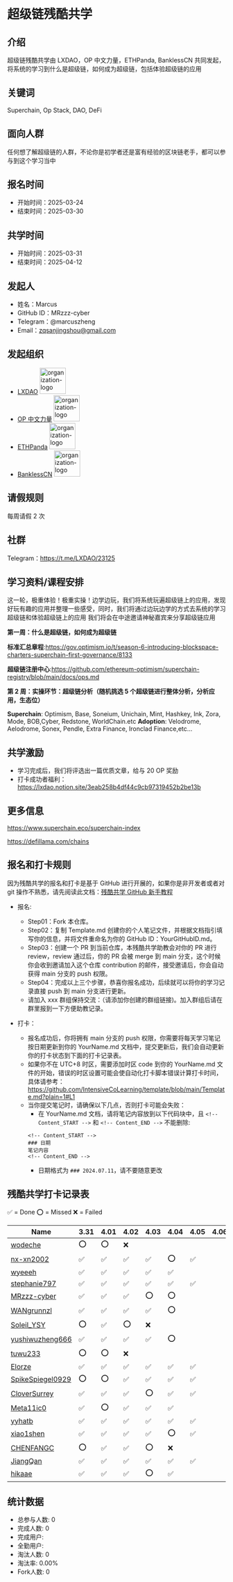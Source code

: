 
# 超级链残酷共学

## 介绍

超级链残酷共学由 LXDAO，OP 中文力量，ETHPanda, BanklessCN 共同发起，将系统的学习到什么是超级链，如何成为超级链，包括体验超级链的应用

## 关键词

Superchain, Op Stack, DAO, DeFi

## 面向人群

任何想了解超级链的人群，不论你是初学者还是富有经验的区块链老手，都可以参与到这个学习当中

## 报名时间

- 开始时间：2025-03-24
- 结束时间：2025-03-30

## 共学时间

- 开始时间：2025-03-31
- 结束时间：2025-04-12

## 发起人

- 姓名：Marcus
- GitHub ID：MRzzz-cyber
- Telegram：@marcuszheng
- Email：zqsanjingshou@gmail.com

## 发起组织

- [LXDAO](https://lxdao.io/) <img alt="organization-logo" height="60px" src="https://cdn.lxdao.io/bafkreiay6vxsvv3ksxr75lzzt3iqy3zja3o2epuxh47ivs24p2xs3awexm.png" />
- [OP 中文力量](https://x.com/optimismzh) <img alt="organization-logo" height="60px" src="https://cdn.lxdao.io/fd6ab062-09e5-4fe0-b6c4-e476e632e1d1.png" />
- [ETHPanda](https://ethpanda.org/) <img alt="organization-logo" height="60px" src="https://cdn.lxdao.io/10aed40b-4786-4c2b-aaaa-b7d8a119c00e.png" />
- [BanklessCN](https://0xbanklesscn.substack.com/) <img alt="organization-logo" height="60px" src="https://cdn.lxdao.io/79379614-a82a-4d41-93ca-9e050b3d3a5c.png" />

## 请假规则

每周请假 2 次

## 社群

Telegram：https://t.me/LXDAO/23125

## 学习资料/课程安排

这一轮，极重体验！极重实操！边学边玩，我们将系统玩遍超级链上的应用，发现好玩有趣的应用并整理一些感受，同时，我们将通过边玩边学的方式去系统的学习超级链和体验超级链上的应用
我们将会在中途邀请神秘嘉宾来分享超级链应用

**第一周：什么是超级链，如何成为超级链**

**标准汇总章程**:https://gov.optimism.io/t/season-6-introducing-blockspace-charters-superchain-first-governance/8133

**超级链注册中心**:https://github.com/ethereum-optimism/superchain-registry/blob/main/docs/ops.md

**第 2 周：实操环节：超级链分析（随机挑选 5 个超级链进行整体分析，分析应用，生态位）**

**Superchain**: Optimism, Base, Soneium, Unichain, Mint, Hashkey, Ink, Zora, Mode, BOB,Cyber, Redstone, WorldChain.etc
**Adoption**: Velodrome, Aelodrome, Sonex, Pendle, Extra Finance, Ironclad Finance,etc…

## 共学激励
- 学习完成后，我们将评选出一篇优质文章，给与 20 OP 奖励
- 打卡成功者福利：https://lxdao.notion.site/3eab258b4df44c9cb97319452b2be13b

## 更多信息

https://www.superchain.eco/superchain-index

https://defillama.com/chains

## 报名和打卡规则

因为残酷共学的报名和打卡是基于 GitHub 进行开展的，如果你是非开发者或者对 git 操作不熟悉，请先阅读此文档：[残酷共学 GitHub 新手教程](https://www.notion.so/lxdao/GitHub-bd65b981146947fea1fb675942567a45)

- 报名:

  - Step01：Fork 本仓库。
  - Step02：复制 Template.md 创建你的个人笔记文件，并根据文档指引填写你的信息，并将文件重命名为你的 GitHub ID：YourGitHubID.md。
  - Step03：创建一个 PR 到当前仓库，本残酷共学助教会对你的 PR 进行 review，review 通过后，你的 PR 会被 merge 到 main 分支，这个时候你会收到邀请加入这个仓库 contribution 的邮件，接受邀请后，你会自动获得 main 分支的 push 权限。
  - Step04：完成以上三个步骤，恭喜你报名成功，后续就可以将你的学习记录直接 push 到 main 分支进行更新。
  - 请加入 xxx 群组保持交流：（请添加你创建的群组链接)。加入群组后请在群里报到一下方便助教记录。

- 打卡：
  - 报名成功后，你将拥有 main 分支的 push 权限，你需要将每天学习笔记按日期更新到你的 YourName.md 文档中，提交更新后，我们会自动更新你的打卡状态到下面的打卡记录表。
  - 如果你不在 UTC+8 时区，需要添加时区 code 到你的 YourName.md 文件的开始，错误的时区设置可能会使自动化打卡脚本错误计算打卡时间，具体请参考：https://github.com/IntensiveCoLearning/template/blob/main/Template.md?plain=1#L1
  - 当你提交笔记时，请确保以下几点，否则打卡可能会失败：
    - 在 YourName.md 文档，请将笔记内容放到以下代码块中，且 `<!-- Content_START -->` 和 `<!-- Content_END -->` 不能删除:
    ```
    <!-- Content_START -->
    ### 日期
    笔记内容
    <!-- Content_END -->
    ```
    - 日期格式为 `### 2024.07.11`，请不要随意更改

## 残酷共学打卡记录表

✅ = Done ⭕️ = Missed ❌ = Failed

<!-- START_COMMIT_TABLE -->
| Name | 3.31 | 4.01 | 4.02 | 4.03 | 4.04 | 4.05 | 4.06 | 4.07 | 4.08 | 4.09 | 4.10 | 4.11 | 4.12 |
| ------------- | ---- | ---- | ---- | ---- | ---- | ---- | ---- | ---- | ---- | ---- | ---- | ---- | ---- |
| [wodeche](https://github.com/IntensiveCoLearning/Superchain/blob/main/wodeche.md) | ⭕️ | ⭕️ | ❌ | | | | | | | | | | |
| [nx-xn2002](https://github.com/IntensiveCoLearning/Superchain/blob/main/nx-xn2002.md) | ✅ | ✅ | ✅ | ✅ | ⭕️ | ✅ | | | | | | | |
| [wyeeeh](https://github.com/IntensiveCoLearning/Superchain/blob/main/wyeeeh.md) | ✅ | ✅ | ✅ | ✅ | ✅ |   | | | | | | | |
| [stephanie797](https://github.com/IntensiveCoLearning/Superchain/blob/main/stephanie797.md) | ✅ | ✅ | ✅ | ✅ | ✅ | ✅ | | | | | | | |
| [MRzzz-cyber](https://github.com/IntensiveCoLearning/Superchain/blob/main/MRzzz-cyber.md) | ✅ | ✅ | ✅ | ⭕️ | ⭕️ |   | | | | | | | |
| [WANgrunnzl](https://github.com/IntensiveCoLearning/Superchain/blob/main/WANgrunnzl.md) | ✅ | ✅ | ✅ | ✅ | ⭕️ |   | | | | | | | |
| [Soleil_YSY](https://github.com/IntensiveCoLearning/Superchain/blob/main/Soleil_YSY.md) | ⭕️ | ✅ | ⭕️ | ❌ | | | | | | | | | |
| [yushiwuzheng666](https://github.com/IntensiveCoLearning/Superchain/blob/main/yushiwuzheng666.md) | ✅ | ✅ | ✅ | ✅ | ⭕️ |   | | | | | | | |
| [tuwu233](https://github.com/IntensiveCoLearning/Superchain/blob/main/tuwu233.md) | ⭕️ | ⭕️ | ❌ | | | | | | | | | | |
| [Elorze](https://github.com/IntensiveCoLearning/Superchain/blob/main/Elorze.md) | ✅ | ✅ | ✅ | ✅ | ✅ | ✅ | | | | | | | |
| [SpikeSpiegel0929](https://github.com/IntensiveCoLearning/Superchain/blob/main/SpikeSpiegel0929.md) | ⭕️ | ⭕️ | ✅ | ✅ | ✅ | ✅ | | | | | | | |
| [CloverSurrey](https://github.com/IntensiveCoLearning/Superchain/blob/main/CloverSurrey.md) | ✅ | ✅ | ✅ | ⭕️ | ✅ | ✅ | | | | | | | |
| [Meta11ic0](https://github.com/IntensiveCoLearning/Superchain/blob/main/Meta11ic0.md) | ✅ | ⭕️ | ✅ | ✅ | ✅ |   | | | | | | | |
| [yyhatb](https://github.com/IntensiveCoLearning/Superchain/blob/main/yyhatb.md) | ✅ | ✅ | ✅ | ✅ | ✅ | ✅ | | | | | | | |
| [xiao1shen](https://github.com/IntensiveCoLearning/Superchain/blob/main/xiao1shen.md) | ✅ | ✅ | ✅ | ✅ | ⭕️ | ✅ | | | | | | | |
| [CHENFANGC](https://github.com/IntensiveCoLearning/Superchain/blob/main/CHENFANGC.md) | ⭕️ | ✅ | ✅ | ⭕️ | ❌ | | | | | | | | |
| [JiangQan](https://github.com/IntensiveCoLearning/Superchain/blob/main/JiangQan.md) | ✅ | ✅ | ✅ | ✅ | ✅ | ✅ | | | | | | | |
| [hikaae](https://github.com/IntensiveCoLearning/Superchain/blob/main/hikaae.md) | ✅ | ✅ | ✅ | ⭕️ | ✅ |   | | | | | | | |
<!-- END_COMMIT_TABLE -->




























































































<!-- STATISTICALDATA_START -->
## 统计数据

- 总参与人数: 0
- 完成人数: 0
- 完成用户: 
- 全勤用户: 
- 淘汰人数: 0
- 淘汰率: 0.00%
- Fork人数: 0
<!-- STATISTICALDATA_END -->

<!-- END_COMMIT_TABLE -->

<!-- STATISTICALDATA_START -->
<!-- STATISTICALDATA_END -->

